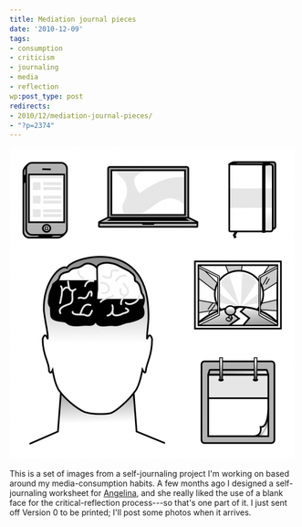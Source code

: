 ```yaml
---
title: Mediation journal pieces
date: '2010-12-09'
tags:
- consumption
- criticism
- journaling
- media
- reflection
wp:post_type: post
redirects:
- 2010/12/mediation-journal-pieces/
- "?p=2374"
---
```


[ ![](2010-12-09-Mediation-journal-pieces/mediation-journal-sqr-500x546.png "mediation-journal-sqr") ](2010-12-09-Mediation-journal-pieces/mediation-journal-sqr.png)

This is a set of images from a self-journaling project I'm working on based around my media-consumption habits. A few months ago I designed a self-journaling worksheet for [Angelina](http://angelinacalderon.com), and she really liked the use of a blank face for the critical-reflection process---so that's one part of it. I just sent off Version 0 to be printed; I'll post some photos when it arrives.
